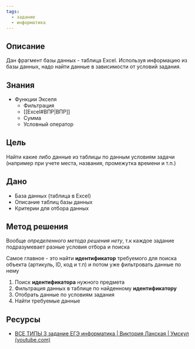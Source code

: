 ```yaml
---
tags:
  - задание
  - информатика
---
```

## Описание

Дан фрагмент базы данных - таблица Excel. Используя информацию из базы данных, надо найти данные в зависимости от условий задания.

## Знания

- Функции Экселя
	- Фильтрация
	- [[Excel#ВПР|ВПР]]
	- Сумма
	- Условный оператор

## Цель

Найти какие либо данные из таблицы по данным условиям задачи (например при учете места, названия, промежутка времени и т.п.) 

## Дано

- База данных (таблица в Excel)
- Описание таблиц базы данных
- Критерии для отбора данных

## Метод решения

Вообще *определенного метода решения нету*, т.к каждое задание подразумевает разные условия отбора и поиска

Самое главное - это найти **идентификатор** требуемого для поиска объекта (артикуль, ID, код и т.п) и потом уже фильтровать данные по нему

1. Поиск **идентификатора** нужного предмета
2. Фильтрация данных в таблице по найденному **идентификатору**
3. Отобрать данные по условиям задания
4. Найти требуемые данные

## Ресурсы

- [ВСЕ ТИПЫ 3 задание ЕГЭ информатика | Виктория Ланская | Умскул (youtube.com)](https://www.youtube.com/watch?v=s0CJHGcoAUc)
